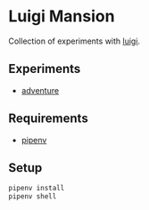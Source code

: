 # Luigi Mansion

Collection of experiments with [luigi](https://luigi.readthedocs.io/en/stable/index.html).


## Experiments
 - [adventure](adventure/README.md)


## Requirements
 - [pipenv](https://docs.pipenv.org/en/latest/)
 
 
## Setup
```bash
pipenv install
pipenv shell
```
